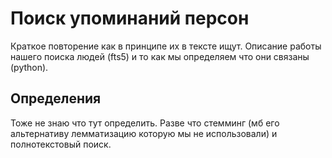 # Поиск упоминаний персон
Краткое повторение как в принципе их в тексте ищут.
Описание работы нашего поиска людей (fts5) и то как мы определяем что они связаны (python).

## Определения
Тоже не знаю что тут определить. Разве что стемминг (мб его альтернативу лемматизацию которую мы не использовали) и полнотекстовый поиск.

